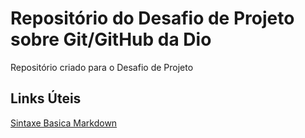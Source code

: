 # Repositório do Desafio de Projeto sobre Git/GitHub da Dio 
Repositório criado para o Desafio de Projeto

## Links Úteis
[Sintaxe Basica Markdown](https://www.markdownguide.org/basic-syntax/)
